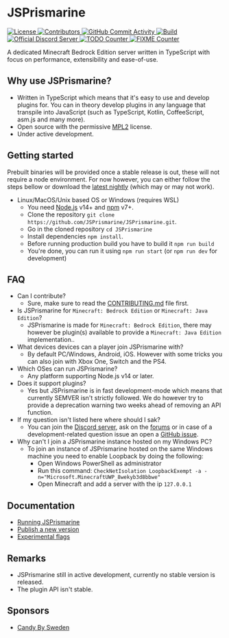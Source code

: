 # JSPrismarine

<a href="https://github.com/JSPrismarine/JSPrismarine/blob/master/LICENSE">
  <img alt="License" src="https://img.shields.io/github/license/JSPrismarine/JSPrismarine?style=flat-square">
</a>
<a href="https://github.com/JSPrismarine/JSPrismarine/graphs/contributors">
  <img alt="Contributors" src="https://img.shields.io/github/contributors/JSPrismarine/JSPrismarine?color=%23E30B5D&style=flat-square">
</a>
<a href="https://github.com/JSPrismarine/JSPrismarine/commits/master">
  <img alt="GitHub Commit Activity" src="https://img.shields.io/github/commit-activity/m/JSPrismarine/JSPrismarine?color=%2387F4BC&style=flat-square">
</a>
<a href="https://github.com/JSPrismarine/JSPrismarine/actions?query=workflow%3A%22Unit+%26+Integration+Testing%22">
  <img alt="Build" src="https://img.shields.io/github/actions/workflow/status/JSPrismarine/JSPrismarine/build.yml?style=flat-square&branch=master">
</a>
<a href="https://discord.gg/6w8JWhy">
  <img alt="Official Discord Server" src="https://img.shields.io/discord/704967868885762108?color=%237289DA&label=Discord&style=flat-square">
</a>
<a href="https://github.com/JSPrismarine/JSPrismarine/search?q=todo">
  <img alt="TODO Counter" src="https://img.shields.io/github/search/JSPrismarine/JSPrismarine/todo?style=flat-square">
</a>
<a href="https://github.com/JSPrismarine/JSPrismarine/search?q=fixme">
  <img alt="FIXME Counter" src="https://img.shields.io/github/search/JSPrismarine/JSPrismarine/fixme?style=flat-square">
</a>

A dedicated Minecraft Bedrock Edition server written in TypeScript with focus on performance, extensibility and ease-of-use.

## Why use JSPrismarine?

-   Written in TypeScript which means that it's easy to use and develop plugins for. You can in theory develop plugins in any language that transpile into JavaScript (such as TypeScript, Kotlin, CoffeeScript, asm.js and many more).
-   Open source with the permissive [MPL2](https://github.com/JSPrismarine/JSPrismarine/blob/master/LICENSE) license.
-   Under active development.

## Getting started

Prebuilt binaries will be provided once a stable release is out, these will not require a node environment. For now however, you can either follow the steps bellow or download the [latest nightly](https://github.com/JSPrismarine/JSPrismarine/actions?query=branch%3Amaster+workflow%3A%22Build+artifacts%22) (which may or may not work).

-   Linux/MacOS/Unix based OS or Windows (requires WSL)
    -   You need [Node.js](https://nodejs.org) v14+ and [npm](https://www.npmjs.com) v7+.
    -   Clone the repository `git clone https://github.com/JSPrismarine/JSPrismarine.git`.
    -   Go in the cloned repository `cd JSPrismarine`
    -   Install dependencies `npm install`.
    -   Before running production build you have to build it `npm run build`
    -   You're done, you can run it using `npm run start` (or `npm run dev` for development)

## FAQ

-   Can I contribute?
    -   Sure, make sure to read the [CONTRIBUTING.md](https://github.com/JSPrismarine/JSPrismarine/blob/master/CONTRIBUTING.md) file first.
-   Is JSPrismarine for `Minecraft: Bedrock Edition` or `Minecraft: Java Edition`?
    -   JSPrismarine is made for `Minecraft: Bedrock Edition`, there may however be plugin(s) available to provide a `Minecraft: Java Edition` implementation..
-   What devices devices can a player join JSPrismarine with?
    -   By default PC/Windows, Android, iOS. However with some tricks you can also join with Xbox One, Switch and the PS4.
-   Which OSes can run JSPrismarine?
    -   Any platform supporting Node.js v14 or later.
-   Does it support plugins?
    -   Yes but JSPrismarine is in fast development-mode which means that currently SEMVER isn't strictly followed. We do however try to provide a deprecation warning two weeks ahead of removing an API function.
-   If my question isn't listed here where should I sak?
    -   You can join the [Discord server](https://discord.gg/fGkHZhu), ask on the [forums](https://prismarine.dev) or in case of a development-related question issue an open a [GitHub issue](https://github.com/HerryYT/JSPrismarine/issues/new).
-   Why can't I join a JSPrismarine instance hosted on my Windows PC?
    -   To join an instance of JSPrismarine hosted on the same Windows machine you need to enable Loopback by doing the following:
        -   Open Windows PowerShell as administrator
        -   Run this command: `CheckNetIsolation LoopbackExempt -a -n="Microsoft.MinecraftUWP_8wekyb3d8bbwe"`
        -   Open Minecraft and add a server with the ip `127.0.0.1`

## Documentation

-   [Running JSPrismarine](documentation/running.md)
-   [Publish a new version](documentation/publish-package.md)
-   [Experimental flags](documentation/experimental-flags.md)

## Remarks

-   JSPrismarine still in active development, currently no stable version is released.
-   The plugin API isn't stable.

## Sponsors

-   [Candy By Sweden](https://candybysweden.com/)
